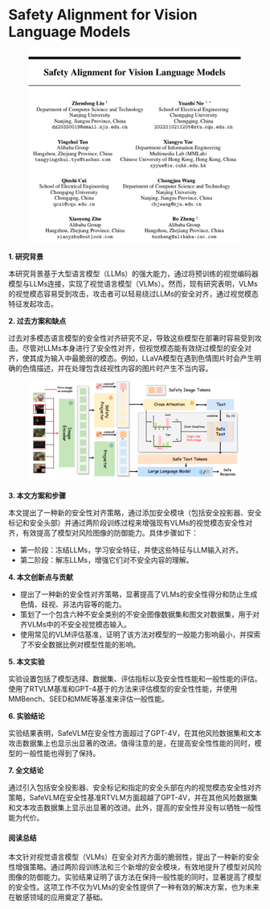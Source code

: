 # Safety Alignment for Vision Language Models

<figure><img src="../.gitbook/assets/image (9) (1).png" alt=""><figcaption></figcaption></figure>



**1. 研究背景**

本研究背景基于大型语言模型（LLMs）的强大能力，通过将预训练的视觉编码器模型与LLMs连接，实现了视觉语言模型（VLMs）。然而，现有研究表明，VLMs的视觉模态容易受到攻击，攻击者可以轻易绕过LLMs的安全对齐，通过视觉模态特征发起攻击。

**2. 过去方案和缺点**

过去对多模态语言模型的安全性对齐研究不足，导致这些模型在部署时容易受到攻击。尽管对LLMs本身进行了安全性对齐，但视觉模态能有效绕过模型的安全对齐，使其成为输入中最脆弱的模态。例如，LLaVA模型在遇到色情图片时会产生明确的色情描述，并在处理包含歧视性内容的图片时产生不当内容。

<figure><img src="../.gitbook/assets/image (1) (1) (1) (1).png" alt=""><figcaption></figcaption></figure>

**3. 本文方案和步骤**

本文提出了一种新的安全性对齐策略，通过添加安全模块（包括安全投影器、安全标记和安全头部）并通过两阶段训练过程来增强现有VLMs的视觉模态安全性对齐，有效提高了模型对风险图像的防御能力。具体步骤如下：

* 第一阶段：冻结LLMs，学习安全特征，并使这些特征与LLM输入对齐。
* 第二阶段：解冻LLMs，增强它们对不安全内容的理解。

**4. 本文创新点与贡献**

* 提出了一种新的安全性对齐策略，显著提高了VLMs的安全性得分和防止生成色情、歧视、非法内容等的能力。
* 策划了一个包含六种不安全类别的不安全图像数据集和图文对数据集，用于对齐VLMs中的不安全视觉模态输入。
* 使用常见的VLM评估基准，证明了该方法对模型的一般能力影响最小，并探索了不安全数据比例对模型性能的影响。

**5. 本文实验**

实验设置包括了模型选择、数据集、评估指标以及安全性性能和一般性能的评估。使用了RTVLM基准和GPT-4基于的方法来评估模型的安全性性能，并使用MMBench、SEED和MME等基准来评估一般性能。

**6. 实验结论**

实验结果表明，SafeVLM在安全性方面超过了GPT-4V，在其他风险数据集和文本攻击数据集上也显示出显著的改进。值得注意的是，在提高安全性性能的同时，模型的一般性能也得到了保持。

**7. 全文结论**

通过引入包括安全投影器、安全标记和指定的安全头部在内的视觉模态安全性对齐策略，SafeVLM在安全性基准RTVLM方面超越了GPT-4V，并在其他风险数据集和文本攻击数据集上显示出显著的改进。此外，提高的安全性并没有以牺牲一般性能为代价。

#### 阅读总结

本文针对视觉语言模型（VLMs）在安全对齐方面的脆弱性，提出了一种新的安全性增强策略。通过两阶段训练法和三个新增的安全模块，有效地提升了模型对风险图像的防御能力。实验结果证明了该方法在保持一般性能的同时，显著提高了模型的安全性。这项工作不仅为VLMs的安全性提供了一种有效的解决方案，也为未来在敏感领域的应用奠定了基础。

